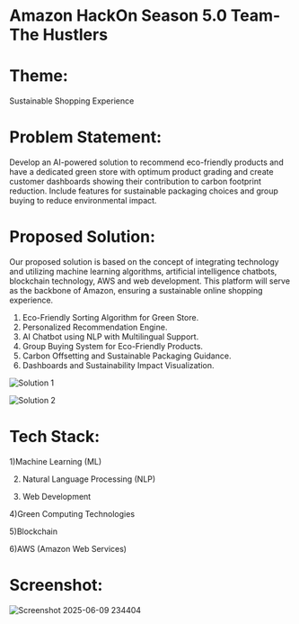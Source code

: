 # Amazon HackOn Season 5.0 Team- The Hustlers

# Theme: 
Sustainable Shopping Experience

# Problem Statement:
Develop an AI-powered solution to recommend eco-friendly products and have a dedicated green store with optimum product grading and create customer dashboards showing their contribution to carbon footprint reduction. Include features for sustainable packaging choices and group buying to reduce environmental impact.

# Proposed Solution:

Our proposed solution is based on the concept of integrating technology and utilizing machine learning algorithms, artificial intelligence chatbots, blockchain technology, AWS and web development. This platform will serve as the backbone of Amazon, ensuring a sustainable online shopping experience.

 1. Eco-Friendly Sorting Algorithm for Green Store.
 2. Personalized Recommendation Engine.
 3. AI Chatbot using NLP with Multilingual Support.
 4. Group Buying System for Eco-Friendly Products.
 5. Carbon Offsetting and Sustainable Packaging Guidance.
 6. Dashboards and Sustainability Impact Visualization.

![Solution 1](https://github.com/user-attachments/assets/6df04f19-1d18-4592-9e9b-f478f53b3aae)

![Solution 2](https://github.com/user-attachments/assets/a76babb7-5c7c-4885-883c-de518bec3e84)

# Tech Stack:
 1)Machine Learning (ML)
 
 2) Natural Language Processing (NLP)

 3) Web Development

 4)Green Computing Technologies

 5)Blockchain

 6)AWS (Amazon Web Services)

# Screenshot:

![Screenshot 2025-06-09 234404](https://github.com/user-attachments/assets/276a059b-09f9-4402-b9b9-9255c246d6fd)
